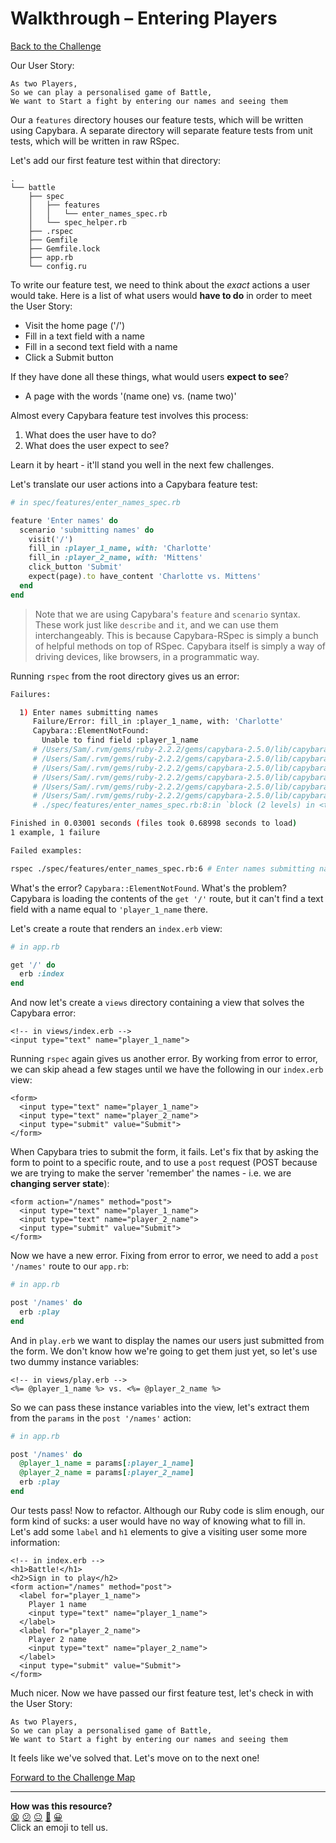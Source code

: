 # Walkthrough – Entering Players

[Back to the Challenge](../entering_players.md)

Our User Story:

```
As two Players,
So we can play a personalised game of Battle,
We want to Start a fight by entering our names and seeing them
```

Our a `features` directory houses our feature tests, which will be written using Capybara. A separate directory will separate feature tests from unit tests, which will be written in raw RSpec.

Let's add our first feature test within that directory:

```
.
└── battle
    ├── spec
    │   ├── features
    │   │   └── enter_names_spec.rb
    │   └── spec_helper.rb
    ├── .rspec
    ├── Gemfile
    ├── Gemfile.lock
    ├── app.rb
    └── config.ru
```

To write our feature test, we need to think about the _exact_ actions a user would take. Here is a list of what users would **have to do** in order to meet the User Story:

- Visit the home page ('/')
- Fill in a text field with a name
- Fill in a second text field with a name
- Click a Submit button

If they have done all these things, what would users **expect to see**?

- A page with the words '(name one) vs. (name two)'

Almost every Capybara feature test involves this process:

1. What does the user have to do?
2. What does the user expect to see?

Learn it by heart - it'll stand you well in the next few challenges.

Let's translate our user actions into a Capybara feature test:

```ruby
# in spec/features/enter_names_spec.rb

feature 'Enter names' do
  scenario 'submitting names' do
    visit('/')
    fill_in :player_1_name, with: 'Charlotte'
    fill_in :player_2_name, with: 'Mittens'
    click_button 'Submit'
    expect(page).to have_content 'Charlotte vs. Mittens'
  end
end
```

> Note that we are using Capybara's `feature` and `scenario` syntax. These work just like `describe` and `it`, and we can use them interchangeably. This is because Capybara-RSpec is simply a bunch of helpful methods on top of RSpec. Capybara itself is simply a way of driving devices, like browsers, in a programmatic way.

Running `rspec` from the root directory gives us an error:

```sh
Failures:

  1) Enter names submitting names
     Failure/Error: fill_in :player_1_name, with: 'Charlotte'
     Capybara::ElementNotFound:
       Unable to find field :player_1_name
     # /Users/Sam/.rvm/gems/ruby-2.2.2/gems/capybara-2.5.0/lib/capybara/node/finders.rb:43:in `block in find'
     # /Users/Sam/.rvm/gems/ruby-2.2.2/gems/capybara-2.5.0/lib/capybara/node/base.rb:84:in `synchronize'
     # /Users/Sam/.rvm/gems/ruby-2.2.2/gems/capybara-2.5.0/lib/capybara/node/finders.rb:32:in `find'
     # /Users/Sam/.rvm/gems/ruby-2.2.2/gems/capybara-2.5.0/lib/capybara/node/actions.rb:58:in `fill_in'
     # /Users/Sam/.rvm/gems/ruby-2.2.2/gems/capybara-2.5.0/lib/capybara/session.rb:698:in `block (2 levels) in <class:Session>'
     # /Users/Sam/.rvm/gems/ruby-2.2.2/gems/capybara-2.5.0/lib/capybara/dsl.rb:51:in `block (2 levels) in <module:DSL>'
     # ./spec/features/enter_names_spec.rb:8:in `block (2 levels) in <top (required)>'

Finished in 0.03001 seconds (files took 0.68998 seconds to load)
1 example, 1 failure

Failed examples:

rspec ./spec/features/enter_names_spec.rb:6 # Enter names submitting names
```

What's the error? `Capybara::ElementNotFound`. What's the problem? Capybara is loading the contents of the `get '/'` route, but it can't find a text field with a name equal to `'player_1_name` there.

Let's create a route that renders an `index.erb` view:

```ruby
# in app.rb

get '/' do
  erb :index
end
```

And now let's create a `views` directory containing a view that solves the Capybara error:

```erb
<!-- in views/index.erb -->
<input type="text" name="player_1_name">
```

Running `rspec` again gives us another error. By working from error to error, we can skip ahead a few stages until we have the following in our `index.erb` view:

```erb
<form>
  <input type="text" name="player_1_name">
  <input type="text" name="player_2_name">
  <input type="submit" value="Submit">
</form>
```

When Capybara tries to submit the form, it fails. Let's fix that by asking the form to point to a specific route, and to use a `post` request (POST because we are trying to make the server 'remember' the names - i.e. we are **changing server state**):

```erb
<form action="/names" method="post">
  <input type="text" name="player_1_name">
  <input type="text" name="player_2_name">
  <input type="submit" value="Submit">
</form>
```

Now we have a new error. Fixing from error to error, we need to add a `post '/names'` route to our `app.rb`:

```ruby
# in app.rb

post '/names' do
  erb :play
end
```

And in `play.erb` we want to display the names our users just submitted from the form. We don't know how we're going to get them just yet, so let's use two dummy instance variables:

```erb
<!-- in views/play.erb -->
<%= @player_1_name %> vs. <%= @player_2_name %>
```

So we can pass these instance variables into the view, let's extract them from the `params` in the `post '/names'` action:

```ruby
# in app.rb

post '/names' do
  @player_1_name = params[:player_1_name]
  @player_2_name = params[:player_2_name]
  erb :play
end
```

Our tests pass! Now to refactor. Although our Ruby code is slim enough, our form kind of sucks: a user would have no way of knowing what to fill in. Let's add some `label` and `h1` elements to give a visiting user some more information:

```erb
<!-- in index.erb -->
<h1>Battle!</h1>
<h2>Sign in to play</h2>
<form action="/names" method="post">
  <label for="player_1_name">
    Player 1 name
    <input type="text" name="player_1_name">
  </label>
  <label for="player_2_name">
    Player 2 name
    <input type="text" name="player_2_name">
  </label>
  <input type="submit" value="Submit">
</form>
```

Much nicer. Now we have passed our first feature test, let's check in with the User Story:

```
As two Players,
So we can play a personalised game of Battle,
We want to Start a fight by entering our names and seeing them
```

It feels like we've solved that. Let's move on to the next one!

[Forward to the Challenge Map](../README.md)

<!-- BEGIN GENERATED SECTION DO NOT EDIT -->

---

**How was this resource?**  
[😫](https://airtable.com/shrUJ3t7KLMqVRFKR?prefill_Repository=course&prefill_File=intro_to_the_web/walkthroughs/entering_players.md&prefill_Sentiment=😫) [😕](https://airtable.com/shrUJ3t7KLMqVRFKR?prefill_Repository=course&prefill_File=intro_to_the_web/walkthroughs/entering_players.md&prefill_Sentiment=😕) [😐](https://airtable.com/shrUJ3t7KLMqVRFKR?prefill_Repository=course&prefill_File=intro_to_the_web/walkthroughs/entering_players.md&prefill_Sentiment=😐) [🙂](https://airtable.com/shrUJ3t7KLMqVRFKR?prefill_Repository=course&prefill_File=intro_to_the_web/walkthroughs/entering_players.md&prefill_Sentiment=🙂) [😀](https://airtable.com/shrUJ3t7KLMqVRFKR?prefill_Repository=course&prefill_File=intro_to_the_web/walkthroughs/entering_players.md&prefill_Sentiment=😀)  
Click an emoji to tell us.

<!-- END GENERATED SECTION DO NOT EDIT -->
